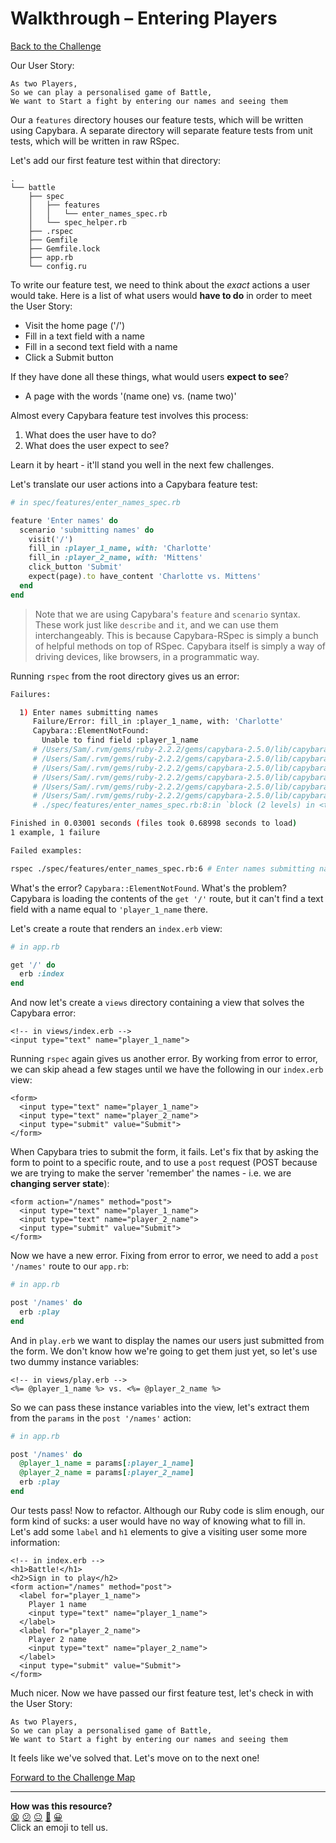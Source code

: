 # Walkthrough – Entering Players

[Back to the Challenge](../entering_players.md)

Our User Story:

```
As two Players,
So we can play a personalised game of Battle,
We want to Start a fight by entering our names and seeing them
```

Our a `features` directory houses our feature tests, which will be written using Capybara. A separate directory will separate feature tests from unit tests, which will be written in raw RSpec.

Let's add our first feature test within that directory:

```
.
└── battle
    ├── spec
    │   ├── features
    │   │   └── enter_names_spec.rb
    │   └── spec_helper.rb
    ├── .rspec
    ├── Gemfile
    ├── Gemfile.lock
    ├── app.rb
    └── config.ru
```

To write our feature test, we need to think about the _exact_ actions a user would take. Here is a list of what users would **have to do** in order to meet the User Story:

- Visit the home page ('/')
- Fill in a text field with a name
- Fill in a second text field with a name
- Click a Submit button

If they have done all these things, what would users **expect to see**?

- A page with the words '(name one) vs. (name two)'

Almost every Capybara feature test involves this process:

1. What does the user have to do?
2. What does the user expect to see?

Learn it by heart - it'll stand you well in the next few challenges.

Let's translate our user actions into a Capybara feature test:

```ruby
# in spec/features/enter_names_spec.rb

feature 'Enter names' do
  scenario 'submitting names' do
    visit('/')
    fill_in :player_1_name, with: 'Charlotte'
    fill_in :player_2_name, with: 'Mittens'
    click_button 'Submit'
    expect(page).to have_content 'Charlotte vs. Mittens'
  end
end
```

> Note that we are using Capybara's `feature` and `scenario` syntax. These work just like `describe` and `it`, and we can use them interchangeably. This is because Capybara-RSpec is simply a bunch of helpful methods on top of RSpec. Capybara itself is simply a way of driving devices, like browsers, in a programmatic way.

Running `rspec` from the root directory gives us an error:

```sh
Failures:

  1) Enter names submitting names
     Failure/Error: fill_in :player_1_name, with: 'Charlotte'
     Capybara::ElementNotFound:
       Unable to find field :player_1_name
     # /Users/Sam/.rvm/gems/ruby-2.2.2/gems/capybara-2.5.0/lib/capybara/node/finders.rb:43:in `block in find'
     # /Users/Sam/.rvm/gems/ruby-2.2.2/gems/capybara-2.5.0/lib/capybara/node/base.rb:84:in `synchronize'
     # /Users/Sam/.rvm/gems/ruby-2.2.2/gems/capybara-2.5.0/lib/capybara/node/finders.rb:32:in `find'
     # /Users/Sam/.rvm/gems/ruby-2.2.2/gems/capybara-2.5.0/lib/capybara/node/actions.rb:58:in `fill_in'
     # /Users/Sam/.rvm/gems/ruby-2.2.2/gems/capybara-2.5.0/lib/capybara/session.rb:698:in `block (2 levels) in <class:Session>'
     # /Users/Sam/.rvm/gems/ruby-2.2.2/gems/capybara-2.5.0/lib/capybara/dsl.rb:51:in `block (2 levels) in <module:DSL>'
     # ./spec/features/enter_names_spec.rb:8:in `block (2 levels) in <top (required)>'

Finished in 0.03001 seconds (files took 0.68998 seconds to load)
1 example, 1 failure

Failed examples:

rspec ./spec/features/enter_names_spec.rb:6 # Enter names submitting names
```

What's the error? `Capybara::ElementNotFound`. What's the problem? Capybara is loading the contents of the `get '/'` route, but it can't find a text field with a name equal to `'player_1_name` there.

Let's create a route that renders an `index.erb` view:

```ruby
# in app.rb

get '/' do
  erb :index
end
```

And now let's create a `views` directory containing a view that solves the Capybara error:

```erb
<!-- in views/index.erb -->
<input type="text" name="player_1_name">
```

Running `rspec` again gives us another error. By working from error to error, we can skip ahead a few stages until we have the following in our `index.erb` view:

```erb
<form>
  <input type="text" name="player_1_name">
  <input type="text" name="player_2_name">
  <input type="submit" value="Submit">
</form>
```

When Capybara tries to submit the form, it fails. Let's fix that by asking the form to point to a specific route, and to use a `post` request (POST because we are trying to make the server 'remember' the names - i.e. we are **changing server state**):

```erb
<form action="/names" method="post">
  <input type="text" name="player_1_name">
  <input type="text" name="player_2_name">
  <input type="submit" value="Submit">
</form>
```

Now we have a new error. Fixing from error to error, we need to add a `post '/names'` route to our `app.rb`:

```ruby
# in app.rb

post '/names' do
  erb :play
end
```

And in `play.erb` we want to display the names our users just submitted from the form. We don't know how we're going to get them just yet, so let's use two dummy instance variables:

```erb
<!-- in views/play.erb -->
<%= @player_1_name %> vs. <%= @player_2_name %>
```

So we can pass these instance variables into the view, let's extract them from the `params` in the `post '/names'` action:

```ruby
# in app.rb

post '/names' do
  @player_1_name = params[:player_1_name]
  @player_2_name = params[:player_2_name]
  erb :play
end
```

Our tests pass! Now to refactor. Although our Ruby code is slim enough, our form kind of sucks: a user would have no way of knowing what to fill in. Let's add some `label` and `h1` elements to give a visiting user some more information:

```erb
<!-- in index.erb -->
<h1>Battle!</h1>
<h2>Sign in to play</h2>
<form action="/names" method="post">
  <label for="player_1_name">
    Player 1 name
    <input type="text" name="player_1_name">
  </label>
  <label for="player_2_name">
    Player 2 name
    <input type="text" name="player_2_name">
  </label>
  <input type="submit" value="Submit">
</form>
```

Much nicer. Now we have passed our first feature test, let's check in with the User Story:

```
As two Players,
So we can play a personalised game of Battle,
We want to Start a fight by entering our names and seeing them
```

It feels like we've solved that. Let's move on to the next one!

[Forward to the Challenge Map](../README.md)

<!-- BEGIN GENERATED SECTION DO NOT EDIT -->

---

**How was this resource?**  
[😫](https://airtable.com/shrUJ3t7KLMqVRFKR?prefill_Repository=course&prefill_File=intro_to_the_web/walkthroughs/entering_players.md&prefill_Sentiment=😫) [😕](https://airtable.com/shrUJ3t7KLMqVRFKR?prefill_Repository=course&prefill_File=intro_to_the_web/walkthroughs/entering_players.md&prefill_Sentiment=😕) [😐](https://airtable.com/shrUJ3t7KLMqVRFKR?prefill_Repository=course&prefill_File=intro_to_the_web/walkthroughs/entering_players.md&prefill_Sentiment=😐) [🙂](https://airtable.com/shrUJ3t7KLMqVRFKR?prefill_Repository=course&prefill_File=intro_to_the_web/walkthroughs/entering_players.md&prefill_Sentiment=🙂) [😀](https://airtable.com/shrUJ3t7KLMqVRFKR?prefill_Repository=course&prefill_File=intro_to_the_web/walkthroughs/entering_players.md&prefill_Sentiment=😀)  
Click an emoji to tell us.

<!-- END GENERATED SECTION DO NOT EDIT -->
